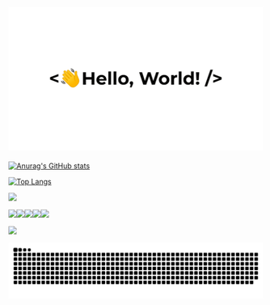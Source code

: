 
## ![](https://raw.githubusercontent.com/Find-NICK/Find-NICK/main/src/greetings.gif) ##

[![Anurag's GitHub stats](https://github-readme-stats.vercel.app/api?username=Find-NICK)](https://github.com/anuraghazra/github-readme-stats)

[![Top Langs](https://github-readme-stats.vercel.app/api/top-langs/?username=Find-NICK&layout=compact)](https://github.com/anuraghazra/github-readme-stats)

![](https://vercel.com/find-nick1/luogu-user-card/6tuuYb9x9euRMUpWptCKhUntRZyH/practice?id=253620)

<!---
![](https://img.shields.io/badge/CLion-000000?style=for-the-badge&logo=clion&logoColor=white)![](https://img.shields.io/badge/sublime_text-%23575757.svg?&style=for-the-badge&logo=sublime-text&logoColor=important)![](https://img.shields.io/badge/windows%20terminal-4D4D4D?style=for-the-badge&logo=windows%20terminal&logoColor=white)![](https://img.shields.io/badge/Google_chrome-4285F4?style=for-the-badge&logo=Google-chrome&logoColor=white)
--->
![](https://visitor-badge.glitch.me/badge?page_id=Find-NICK)![](https://komarev.com/ghpvc/?username=Find-NICK&color=brightgreen)![](https://img.shields.io/github/stars/Find-NICK/Find-NICK.svg)![](https://img.shields.io/github/followers/Find-NICK.svg?style=flat&label=follower&maxAge=2592000)![](https://img.shields.io/github/last-commit/Find-NICK/Find-NICK.svg)


![](https://streak-stats.demolab.com/?user=Find-NICK)

<!---
![Readme Quotes](https://quotes-github-readme.vercel.app/api)![Hello_World](https://readme-typing-svg.demolab.com?font=Fira+Code&size=34&duration=3000&pause=1000&color=000000&center=true&width=373&height=373&lines=%3C%F0%9F%91%8BHello%2CWorld!%3E;%3C%F0%9F%91%8BNamaste%2CWorld!%3E;%3C%F0%9F%91%8BBonjour%2CWorld!%3E;%3C%F0%9F%91%8BCiao%2CWorld!%3E;%3C%F0%9F%91%8BHola%2CWorld!%3E;%3C%F0%9F%91%8BN%C7%90+H%C7%8Eo%2CWorld!%3E)
--->

![](https://raw.githubusercontent.com/Find-NICK/Find-NICK/output/github-contribution-grid-snake.svg)





<!---
Find-NICK/Find-NICK is a ✨ special ✨ repository because its `README.md` (this file) appears on your GitHub profile.
You can click the Preview link to take a look at your changes.
--->
